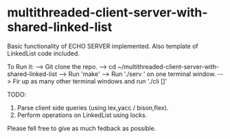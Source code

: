 multithreaded-client-server-with-shared-linked-list
===================================================

Basic functionality of ECHO SERVER implemented.
Also template of LinkedList code included.

To Run it:
--> Git clone the repo.
--> cd ~/multithreaded-client-server-with-shared-linked-list
--> Run 'make'
--> Run './serv <PORT NUMBER>' on one terminal window.
--> Fir up as many other terminal windows and run './cli <PORT NUMBER> [<IP ADDRESS>]'

TODO:
1) Parse client side queries (using lex,yacc / bison,flex).
2) Perform operations on LinkedList using locks.

Please fell free to give as much fedback as possible.

